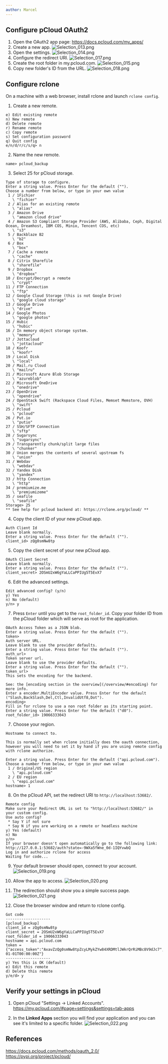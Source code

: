 ```yaml
---
author: Marcel
---
```


## Configure pCloud OAuth2
1. Open the OAuth2 app page:
https://docs.pcloud.com/my_apps/
2. Create a new app.
![Selection_013.png](/assets/images/bog/2023/10/12/Selection_013.png)
3. Open the settings.
![Selection_014.png](/assets/images/bog/2023/10/12/Selection_014.png)
4. Configure the redirect URI.
![Selection_017.png](/assets/images/bog/2023/10/12/Selection_017.png)
5. Create the root folder in my.pcloud.com.
![Selection_015.png](/assets/images/bog/2023/10/12/Selection_015.png)
6. Copy new folder's ID from the URL.
![Selection_018.png](/assets/images/bog/2023/10/12/Selection_018.png)

## Configure rclone
On a machine with a web browser, install rclone and launch `rclone config`.

1. Create a new remote.
```
e) Edit existing remote
n) New remote
d) Delete remote
r) Rename remote
c) Copy remote
s) Set configuration password
q) Quit config
e/n/d/r/c/s/q> n
```

2. Name the new remote.
```
name> pcloud_backup
```

3. Select 25 for pCloud storage.
```
Type of storage to configure.
Enter a string value. Press Enter for the default ("").
Choose a number from below, or type in your own value
 1 / 1Fichier
   \ "fichier"
 2 / Alias for an existing remote
   \ "alias"
 3 / Amazon Drive
   \ "amazon cloud drive"
 4 / Amazon S3 Compliant Storage Provider (AWS, Alibaba, Ceph, Digital Ocean, Dreamhost, IBM COS, Minio, Tencent COS, etc)
   \ "s3"
 5 / Backblaze B2
   \ "b2"
 6 / Box
   \ "box"
 7 / Cache a remote
   \ "cache"
 8 / Citrix Sharefile
   \ "sharefile"
 9 / Dropbox
   \ "dropbox"
10 / Encrypt/Decrypt a remote
   \ "crypt"
11 / FTP Connection
   \ "ftp"
12 / Google Cloud Storage (this is not Google Drive)
   \ "google cloud storage"
13 / Google Drive
   \ "drive"
14 / Google Photos
   \ "google photos"
15 / Hubic
   \ "hubic"
16 / In memory object storage system.
   \ "memory"
17 / Jottacloud
   \ "jottacloud"
18 / Koofr
   \ "koofr"
19 / Local Disk
   \ "local"
20 / Mail.ru Cloud
   \ "mailru"
21 / Microsoft Azure Blob Storage
   \ "azureblob"
22 / Microsoft OneDrive
   \ "onedrive"
23 / OpenDrive
   \ "opendrive"
24 / OpenStack Swift (Rackspace Cloud Files, Memset Memstore, OVH)
   \ "swift"
25 / Pcloud
   \ "pcloud"
26 / Put.io
   \ "putio"
27 / SSH/SFTP Connection
   \ "sftp"
28 / Sugarsync
   \ "sugarsync"
29 / Transparently chunk/split large files
   \ "chunker"
30 / Union merges the contents of several upstream fs
   \ "union"
31 / Webdav
   \ "webdav"
32 / Yandex Disk
   \ "yandex"
33 / http Connection
   \ "http"
34 / premiumize.me
   \ "premiumizeme"
35 / seafile
   \ "seafile"
Storage> 25
** See help for pcloud backend at: https://rclone.org/pcloud/ **
```

4. Copy the client ID of your new pCloud app.
```
Auth Client Id
Leave blank normally.
Enter a string value. Press Enter for the default ("").
client_id> zQg0smNw8tp
```

5. Copy the client secret of your new pCloud app.
```
OAuth Client Secret
Leave blank normally.
Enter a string value. Press Enter for the default ("").
client_secret> 2OSmU2xW6gYaLLCaPPIUg5T5EvX7
```

6. Edit the advanced settings.
```
Edit advanced config? (y/n)
y) Yes
n) No (default)
y/n> y
```

7. Press `Enter` until you get to the `root_folder_id`. Copy your folder ID from the pCloud folder which will serve as root for the application.
```
OAuth Access Token as a JSON blob.
Enter a string value. Press Enter for the default ("").
token> 
Auth server URL.
Leave blank to use the provider defaults.
Enter a string value. Press Enter for the default ("").
auth_url> 
Token server url.
Leave blank to use the provider defaults.
Enter a string value. Press Enter for the default ("").
token_url> 
This sets the encoding for the backend.

See: the [encoding section in the overview](/overview/#encoding) for more info.
Enter a encoder.MultiEncoder value. Press Enter for the default ("Slash,BackSlash,Del,Ctl,InvalidUtf8,Dot").
encoding> 
Fill in for rclone to use a non root folder as its starting point.
Enter a string value. Press Enter for the default ("d0").
root_folder_id> 19066333043
```

7. Choose your region.
```
Hostname to connect to.

This is normally set when rclone initially does the oauth connection,
however you will need to set it by hand if you are using remote config
with rclone authorize.

Enter a string value. Press Enter for the default ("api.pcloud.com").
Choose a number from below, or type in your own value
 1 / Original/US region
   \ "api.pcloud.com"
 2 / EU region
   \ "eapi.pcloud.com"
hostname> 1

```

8. On the pCloud API, set the redirect URI to `http://localhost:53682/`.
```
Remote config
Make sure your Redirect URL is set to "http://localhost:53682/" in your custom config.
Use auto config?
 * Say Y if not sure
 * Say N if you are working on a remote or headless machine
y) Yes (default)
n) No
y/n> 
If your browser doesn't open automatically go to the following link: http://127.0.0.1:53682/auth?state=-9WXa5fWne_0d-1IQYvwbQ
Log in and authorize rclone for access
Waiting for code...
```

9. Your default browser should open, connect to your account.
![Selection_019.png](https://marcels-it.ghost.io/content/images/2023/10/Selection_019.png)

10. Allow the app to access.
![Selection_020.png](https://marcels-it.ghost.io/content/images/2023/10/Selection_020.png)

11. The redirection should show you a simple success page.
![Selection_021.png](https://marcels-it.ghost.io/content/images/2023/10/Selection_021.png)

12. Close the browser window and return to rclone config.
```
Got code
--------------------
[pcloud_backup]
client_id = zQg0smNw8tp
client_secret = 2OSmU2xW6gYaLLCaPPIUg5T5EvX7
root_folder_id = 19066333043
hostname = api.pcloud.com
token = {"access_token":"AxavZzQg0smNw8tpZcyLMykZYw84XRDMtlJWkrQrRiMBc8V9dJc7","token_type":"bearer","expiry":"0001-01-01T00:00:00Z"}
--------------------
y) Yes this is OK (default)
e) Edit this remote
d) Delete this remote
y/e/d> y
```

## Verify your settings in pCloud

1. Open pCloud "Settings -> Linked Accounts".
https://my.pcloud.com/#page=settings&settings=tab-apps

2. In the __Linked Apps__ section you will find your application and you can see it's limited to a specific folder.
![Selection_022.png](https://marcels-it.ghost.io/content/images/2023/10/Selection_022.png)

## References
https://docs.pcloud.com/methods/oauth_2.0/
https://pypi.org/project/pcloud/